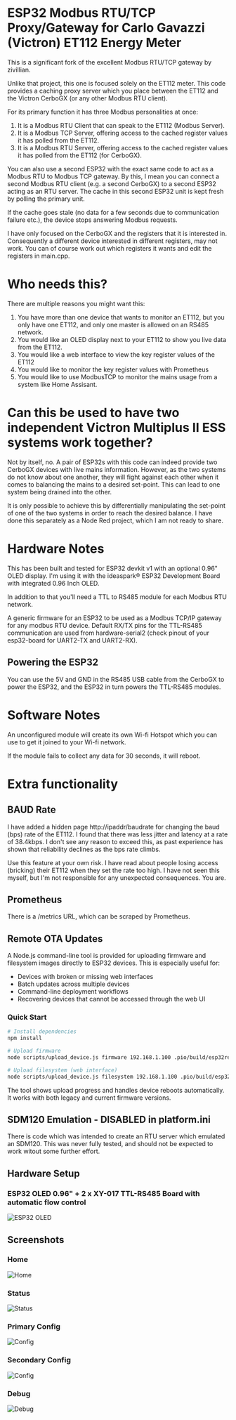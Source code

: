 # ESP32 Modbus RTU/TCP Proxy/Gateway for Carlo Gavazzi (Victron) ET112 Energy Meter

This is a significant fork of the excellent Modbus RTU/TCP gateway by zivillian.

Unlike that project, this one is focused solely on the ET112 meter. This code provides a caching proxy server which you place
between the ET112 and the Victron CerboGX (or any other Modbus RTU client).

For its primary function it has three Modbus personalities at once:
1. It is a Modbus RTU Client that can speak to the ET112 (Modbus Server).
1. It is a Modbus TCP Server, offering access to the cached register values it has polled from the ET112.
1. It is a Modbus RTU Server, offering access to the cached register values it has polled from the ET112 (for CerboGX).

You can also use a second ESP32 with the exact same code to act as a Modbus RTU to Modbus TCP gateway. By this, I mean you can connect a second Modbus RTU client (e.g. a second CerboGX) to a second ESP32 acting as an RTU server. The cache in this second ESP32 unit is kept fresh by polling the primary unit.

If the cache goes stale (no data for a few seconds due to communication failure etc.), the device stops answering Modbus requests.

I have only focused on the CerboGX and the registers that it is interested in. Consequently a different device interested in
different registers, may not work. You can of course work out which registers it wants and edit the registers in main.cpp.

# Who needs this?

There are multiple reasons you might want this:

1. You have more than one device that wants to monitor an ET112, but you only have one ET112, and only one master is allowed on an RS485 network.
1. You would like an OLED display next to your ET112 to show you live data from the ET112.
1. You would like a web interface to view the key register values of the ET112
1. You would like to monitor the key register values with Prometheus
1. You would like to use ModbusTCP to monitor the mains usage from a system like Home Assisant.

# Can this be used to have two independent Victron Multiplus II ESS systems work together?

Not by itself, no. A pair of ESP32s with this code can indeed provide two CerboGX devices with live mains information. However, as the two systems do not know about one another, they will fight against each other when it comes to balancing the mains to a desired set-point. This can lead to one system being drained into the other.

It is only possible to achieve this by differentially manipulating the set-point of one of the two systems in order to reach the desired balance. I have done this separately as a Node Red project, which I am not ready to share.

# Hardware Notes

This has been built and tested for ESP32 devkit v1 with an optional 0.96" OLED display. I'm using it with the ideaspark® ESP32 Development Board with integrated 0.96 Inch OLED.

In addition to that you'll need a TTL to RS485 module for each Modbus RTU network.

A generic firmware for an ESP32 to be used as a Modbus TCP/IP gateway for any modbus RTU device.
Default RX/TX pins for the TTL-RS485 communication are used from hardware-serial2 (check pinout of your esp32-board for UART2-TX and UART2-RX).

## Powering the ESP32

You can use the 5V and GND in the RS485 USB cable from the CerboGX to power the ESP32, and the ESP32 in turn powers the TTL-RS485 modules.

# Software Notes

An unconfigured module will create its own Wi-fi Hotspot which you can use to get it joined to your Wi-fi network.

If the module fails to collect any data for 30 seconds, it will reboot.

# Extra functionality

## BAUD Rate

I have added a hidden page http://ipaddr/baudrate for changing the baud (bps) rate of the ET112. I found that there was less jitter and latency at a rate of 38.4kbps. I don't see any reason to exceed this, as past experience has shown that reliability declines as the bps rate climbs.

Use this feature at your own risk. I have read about people losing access (bricking) their ET112 when they set the rate too high. I have not seen this myself, but I'm not responsible for any unexpected consequences. You are.

## Prometheus

There is a /metrics URL, which can be scraped by Prometheus.

## Remote OTA Updates

A Node.js command-line tool is provided for uploading firmware and filesystem images directly to ESP32 devices. This is especially useful for:
- Devices with broken or missing web interfaces
- Batch updates across multiple devices
- Command-line deployment workflows
- Recovering devices that cannot be accessed through the web UI

### Quick Start
```bash
# Install dependencies
npm install

# Upload firmware
node scripts/upload_device.js firmware 192.168.1.100 .pio/build/esp32release/firmware.bin

# Upload filesystem (web interface)
node scripts/upload_device.js filesystem 192.168.1.100 .pio/build/esp32release/littlefs.bin
```

The tool shows upload progress and handles device reboots automatically. It works with both legacy and current firmware versions.

## SDM120 Emulation - DISABLED in platform.ini

There is code which was intended to create an RTU server which emulated an SDM120. This was never fully tested, and should not be expected to work witout some further effort.


## Hardware Setup

### ESP32 OLED 0.96" + 2 x XY-017 TTL-RS485 Board with automatic flow control
![ESP32 OLED](doc/img/esp32_modbus_oled.png)


## Screenshots

### Home

![Home](doc/img/esp32_home.png)

### Status

![Status](doc/img/esp32_status.png)

### Primary Config

![Config](doc/img/esp32_master_settings.png)

### Secondary Config

![Config](doc/img/esp32_secondary_settings.png)

### Debug

![Debug](doc/img/debug.png)

